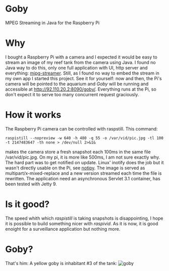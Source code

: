 Goby
====

MPEG Streaming in Java for the Raspberry Pi

Why
====

I bought a Raspberry Pi with a camera and I expected it would be easy to stream an image of my reef tank from 
the camera using Java. I found no Java way to do this, only one full application with UI, http server and everything: [mjpg-streamer](http://sourceforge.net/projects/mjpg-streamer/). Still, as I found no way to embed the stream in my own app I started this project. See it for yourself: now and then, the Pi's camera will be pointed to the aquarium and *Goby* will be running and accessible at <http://92.110.20.2:8090/goby/>. Everything runs at the Pi, so don't expect it to serve too many concurrent request graciously.

How it works
====

The Raspberry Pi camera can be controlled with raspstill. This command:

    raspistill --nopreview -w 640 -h 480 -q 55 -o /var/vid/pic.jpg -tl 100 -t 2147483647 -th none > /dev/null 2>&1&
makes the camera store a fresh snapshot each 100ms in the same file /var/vid/pic.jpg. On my pi, it is more like 500ms, I am not sure exactly why. The hard part was to get notified on update. Linux' inotify does the job but it wasn't directly usable on the Pi, 
see [notipy](https://github.com/kolov/notipy). The image is served as multipart/x-mixed-replace and a new version streamed each time the file is rewritten. The application need an asynchronous Servlet 3.1 container, has been tested with Jetty 9.

Is it good?
====
The speed whith which *raspistill* is taking snapshots is disappointing, I hope it is possible to build something nicer with *raspivid*. As it is now, it is good enoight for a surveillance application but nothing more. 

Goby?
====
That's him: A yellow goby is inhabitant #3 of the tank: ![goby](http://upload.wikimedia.org/wikipedia/commons/thumb/9/98/Gobidon_okinawae1.jpg/500px-Gobidon_okinawae1.jpg)

